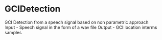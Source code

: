 # GCIDetection
GCI Detection from a speech signal based on non parametric approach
Input - Speech signal in the form of a wav file
Output - GCI location interms samples
